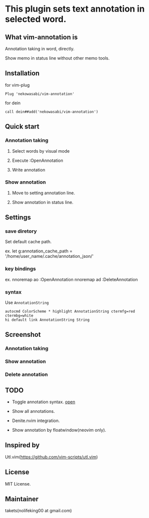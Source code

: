 # This plugin sets text annotation in selected word.

## What vim-annotation is
Annotation taking in word, directly.

Show memo in status line without other memo tools.

## Installation

for vim-plug

    Plug 'nekowasabi/vim-annotation'

for dein

    call dein##add('nekowasabi/vim-annotation')

## Quick start
### Annotation taking
1. Select words by visual mode

2. Execute :OpenAnnotation<CR>

3. Write annotation

### Show annotation
1. Move to setting annotation line.

2. Show annotation in status line.

## Settings
### save diretory
Set default cache path.

ex.
    let g:annotation_cache_path = '/home/user_name/.cache/annotation_json/'

### key bindings
ex.
    nnoremap <silent> <Leader>ao :OpenAnnotation<CR>
    nnoremap <silent> <Leader>ad :DeleteAnnotation<CR>

### syntax
Use `AnnotationString`

    autocmd ColorScheme * highlight AnnotationString ctermfg=red ctermbg=white
    hi default link AnnotationString String

## Screenshot
### Annotation taking
### Show annotation
### Delete annotation

## TODO
* Toggle annotation syntax.
[open](https://github.com/nekowasabi/gif/blob/master/vim-annotation/open_annotation.gif)

* Show all annotations.

* Denite.nvim integration.

* Show annotation by floatwindow(neovim only).

## Inspired by
Utl.vim(https://github.com/vim-scripts/utl.vim)

## License
MIT License.

## Maintainer
takets(nolifeking00 at gmail.com)
